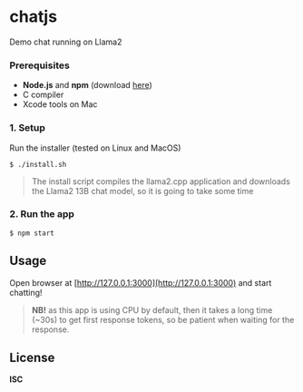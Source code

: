 # chatjs

Demo chat running on Llama2

### Prerequisites

-   **Node.js** and **npm** (download [here](https://nodejs.org/en/download))
-   C compiler
-   Xcode tools on Mac

### 1. Setup

Run the installer (tested on Linux and MacOS)

```
$ ./install.sh
```

> The install script compiles the llama2.cpp application and downloads the Llama2 13B chat model, so it is going to take some time

### 2. Run the app

```
$ npm start
```

## Usage

Open browser at [http://127.0.0.1:3000](http://127.0.0.1:3000) and start chatting!

> **NB!** as this app is using CPU by default, then it takes a long time (~30s) to get first response tokens, so be patient when waiting for the response.

## License

**ISC**
